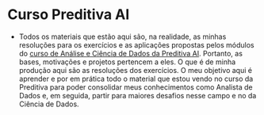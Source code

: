 # Curso Preditiva AI

- Todos os materiais que estão aqui são, na realidade, as minhas resoluções para os exercícios e as aplicações propostas pelos módulos do [curso de Análise e Ciência de Dados da Preditiva AI](https://ead.preditiva.ai/). Portanto, as bases, motivações e projetos pertencem a eles. O que é de minha produção aqui são as resoluções dos exercícios. O meu objetivo aqui é aprender e por em prática todo o material que estou vendo no curso da Preditiva para poder consolidar meus conhecimentos como Analista de Dados e, em seguida, partir para maiores desafios nesse campo e no da Ciência de Dados. 
